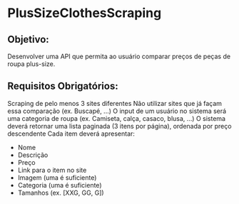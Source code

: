 # PlusSizeClothesScraping

## Objetivo:

Desenvolver uma API que permita ao usuário comparar preços de peças de roupa plus-size.

## Requisitos Obrigatórios:

Scraping de pelo menos 3 sites diferentes
Não utilizar sites que já façam essa comparação (ex. Buscapé, ...)
O input de um usuário no sistema será uma categoria de roupa (ex. Camiseta, calça, casaco, blusa, ...)
O sistema deverá retornar uma lista paginada (3 itens por página), ordenada por preço descendente
Cada item deverá apresentar:
  * Nome
  * Descrição
  * Preço
  * Link para o item no site
  * Imagem (uma é suficiente)
  * Categoria (uma é suficiente)
  * Tamanhos (ex. [XXG, GG, G])


